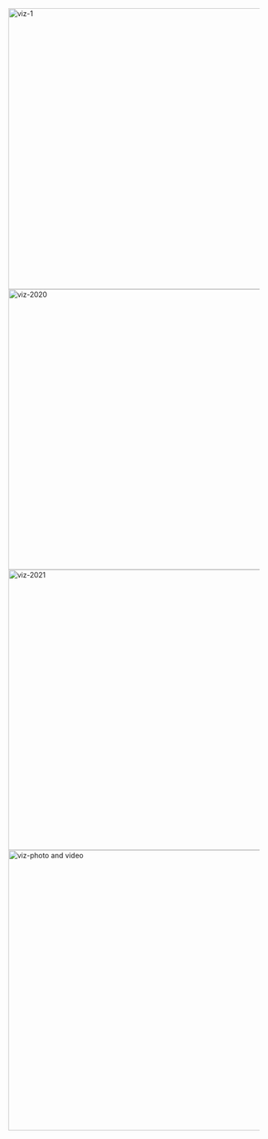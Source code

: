 
<img width="562" alt="viz-1" src="https://github.com/pratikgirigoswami/accenture-data-analytics-virtual-experience/assets/84514083/8775b05d-724b-483d-a91a-30ad96e80876">
<img width="561" alt="viz-2020" src="https://github.com/pratikgirigoswami/accenture-data-analytics-virtual-experience/assets/84514083/f9dd5046-44ce-46b0-9508-72a54be24640">
<img width="561" alt="viz-2021" src="https://github.com/pratikgirigoswami/accenture-data-analytics-virtual-experience/assets/84514083/3bcf7d42-fa9d-4c3e-9673-b36f823392af">
<img width="561" alt="viz-photo and video" src="https://github.com/pratikgirigoswami/accenture-data-analytics-virtual-experience/assets/84514083/b8862fe0-c84a-4033-86db-793bd953fcea">
